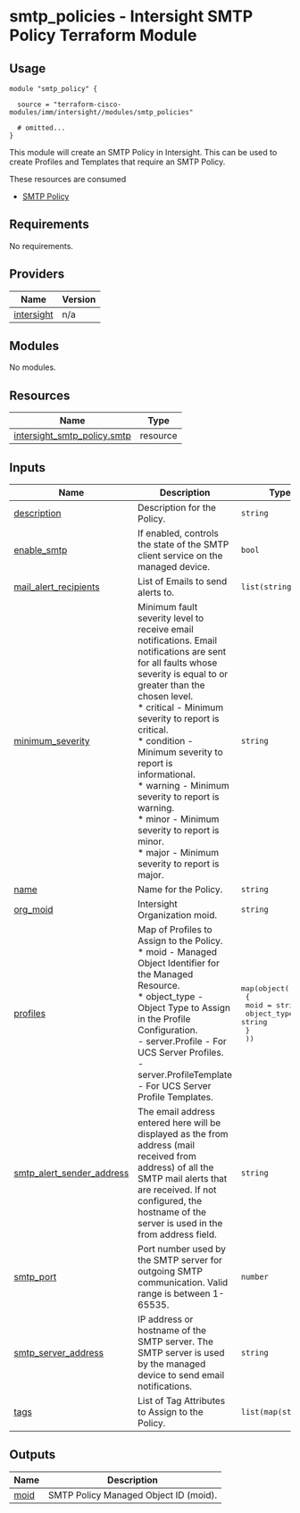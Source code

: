 # smtp_policies - Intersight SMTP Policy Terraform Module

## Usage

```hcl
module "smtp_policy" {

  source = "terraform-cisco-modules/imm/intersight//modules/smtp_policies"

  # omitted...
}
```

This module will create an SMTP Policy in Intersight.  This can be used to create Profiles and Templates that require an SMTP Policy.  

These resources are consumed

* [SMTP Policy](https://registry.terraform.io/providers/CiscoDevNet/intersight/latest/docs/resources/smtp_policy)

<!-- BEGINNING OF PRE-COMMIT-TERRAFORM DOCS HOOK -->
## Requirements

No requirements.

## Providers

| Name | Version |
|------|---------|
| <a name="provider_intersight"></a> [intersight](#provider\_intersight) | n/a |

## Modules

No modules.

## Resources

| Name | Type |
|------|------|
| [intersight_smtp_policy.smtp](https://registry.terraform.io/providers/CiscoDevNet/intersight/latest/docs/resources/smtp_policy) | resource |

## Inputs

| Name | Description | Type | Default | Required |
|------|-------------|------|---------|:--------:|
| <a name="input_description"></a> [description](#input\_description) | Description for the Policy. | `string` | `""` | no |
| <a name="input_enable_smtp"></a> [enable\_smtp](#input\_enable\_smtp) | If enabled, controls the state of the SMTP client service on the managed device. | `bool` | `true` | no |
| <a name="input_mail_alert_recipients"></a> [mail\_alert\_recipients](#input\_mail\_alert\_recipients) | List of Emails to send alerts to. | `list(string)` | `[]` | no |
| <a name="input_minimum_severity"></a> [minimum\_severity](#input\_minimum\_severity) | Minimum fault severity level to receive email notifications. Email notifications are sent for all faults whose severity is equal to or greater than the chosen level.<br>* critical - Minimum severity to report is critical.<br>* condition - Minimum severity to report is informational.<br>* warning - Minimum severity to report is warning.<br>* minor - Minimum severity to report is minor.<br>* major - Minimum severity to report is major. | `string` | `"critical"` | no |
| <a name="input_name"></a> [name](#input\_name) | Name for the Policy. | `string` | `"smtp"` | no |
| <a name="input_org_moid"></a> [org\_moid](#input\_org\_moid) | Intersight Organization moid. | `string` | n/a | yes |
| <a name="input_profiles"></a> [profiles](#input\_profiles) | Map of Profiles to Assign to the Policy.<br>* moid - Managed Object Identifier for the Managed Resource.<br>* object\_type - Object Type to Assign in the Profile Configuration.<br>  - server.Profile - For UCS Server Profiles.<br>  - server.ProfileTemplate - For UCS Server Profile Templates. | <pre>map(object(<br>    {<br>      moid        = string<br>      object_type = string<br>    }<br>  ))</pre> | `{}` | no |
| <a name="input_smtp_alert_sender_address"></a> [smtp\_alert\_sender\_address](#input\_smtp\_alert\_sender\_address) | The email address entered here will be displayed as the from address (mail received from address) of all the SMTP mail alerts that are received. If not configured, the hostname of the server is used in the from address field. | `string` | `""` | no |
| <a name="input_smtp_port"></a> [smtp\_port](#input\_smtp\_port) | Port number used by the SMTP server for outgoing SMTP communication.  Valid range is between 1-65535. | `number` | `25` | no |
| <a name="input_smtp_server_address"></a> [smtp\_server\_address](#input\_smtp\_server\_address) | IP address or hostname of the SMTP server. The SMTP server is used by the managed device to send email notifications. | `string` | n/a | yes |
| <a name="input_tags"></a> [tags](#input\_tags) | List of Tag Attributes to Assign to the Policy. | `list(map(string))` | `[]` | no |

## Outputs

| Name | Description |
|------|-------------|
| <a name="output_moid"></a> [moid](#output\_moid) | SMTP Policy Managed Object ID (moid). |
<!-- END OF PRE-COMMIT-TERRAFORM DOCS HOOK -->
